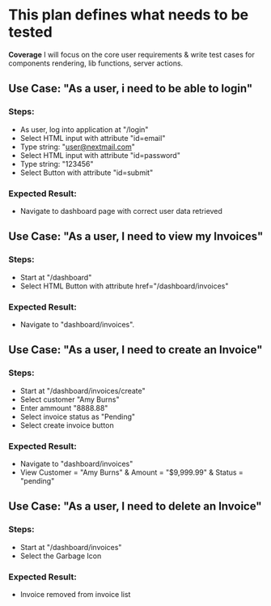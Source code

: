 # This plan defines what needs to be tested

**Coverage**
I will focus on the core user requirements & write test cases for components rendering, lib functions, server actions.

## Use Case: "As a user, i need to be able to login"

### Steps:
- As user, log into application at "/login"
- Select HTML input with attribute "id=email"
- Type string: "user@nextmail.com"
- Select HTML input with attribute "id=password"
- Type string: "123456"
- Select Button with attribute "id=submit"
### Expected Result:
- Navigate to dashboard page with correct user data retrieved

## Use Case: "As a user, I need to **view** my Invoices"

### Steps:
- Start at "/dashboard"
- Select HTML Button with attribute href="/dashboard/invoices"
### Expected Result:
- Navigate to "dashboard/invoices".

## Use Case: "As a user, I need to **create** an Invoice"

### Steps:
- Start at "/dashboard/invoices/create"
- Select customer "Amy Burns"
- Enter ammount "8888.88"
- Select invoice status as "Pending"
- Select create invoice button
### Expected Result:
- Navigate to "dashboard/invoices"
- View Customer = "Amy Burns" & Amount = "$9,999.99" & Status = "pending"

## Use Case: "As a user, I need to **delete** an Invoice"

### Steps:
- Start at "/dashboard/invoices"
- Select the Garbage Icon
### Expected Result:
- Invoice removed from invoice list


